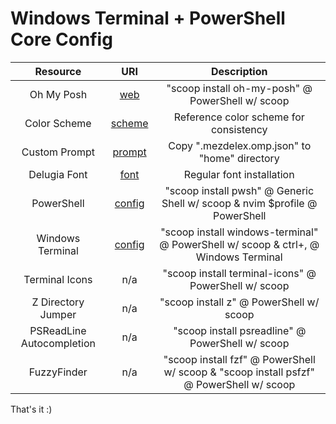 # Windows Terminal + PowerShell Core Config

|         Resource          |                                                         URI                                                          |                                       Description                                       |
| :-----------------------: | :------------------------------------------------------------------------------------------------------------------: | :-------------------------------------------------------------------------------------: |
|        Oh My Posh         |                                [web](https://ohmyposh.dev/docs/installation/windows)                                 |                    "scoop install oh-my-posh" @ PowerShell w/ scoop                     |
|       Color Scheme        |                     [scheme](https://github.com/morhetz/gruvbox/blob/master/colors/gruvbox.vim)                      |                         Reference color scheme for consistency                          |
|       Custom Prompt       |        [prompt](https://github.com/mezdelex/WindowsTerminalPowershellCoreConfig/blob/main/.mezdelex.omp.json)        |                      Copy ".mezdelex.omp.json" to "home" directory                      |
|       Delugia Font        |                                    [font](https://github.com/adam7/delugia-code)                                     |                                Regular font installation                                |
|        PowerShell         | [config](https://github.com/mezdelex/WindowsTerminalPowershellCoreConfig/blob/main/Microsoft.PowerShell_profile.ps1) |       "scoop install pwsh" @ Generic Shell w/ scoop & nvim $profile @ PowerShell        |
|     Windows Terminal      |          [config](https://github.com/mezdelex/WindowsTerminalPowershellCoreConfig/blob/main/settings.json)           |   "scoop install windows-terminal" @ PowerShell w/ scoop & ctrl+, @ Windows Terminal    |
|      Terminal Icons       |                                                         n/a                                                          |                  "scoop install terminal-icons" @ PowerShell w/ scoop                   |
|    Z Directory Jumper     |                                                         n/a                                                          |                         "scoop install z" @ PowerShell w/ scoop                         |
| PSReadLine Autocompletion |                                                         n/a                                                          |                    "scoop install psreadline" @ PowerShell w/ scoop                     |
|        FuzzyFinder        |                                                         n/a                                                          | "scoop install fzf" @ PowerShell w/ scoop & "scoop install psfzf" @ PowerShell w/ scoop |

That's it :)
